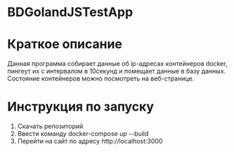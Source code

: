 # BDGolandJSTestApp
 # Краткое описание
Данная программа собирает данные об ip-адресах контейнеров docker, пингеут их с интервалом в 10секунд и помещает данные в базу данных. Состояние контейнеров можно посмотреть на веб-странице.
# Инструкция по запуску
 1. Скачать репозиторий
 2. Ввести команду docker-compose up --build
 3. Перейти на сайт по адресу http://localhost:3000